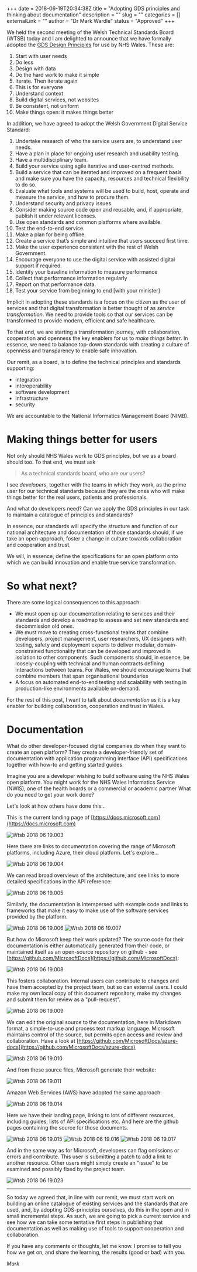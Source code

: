 +++ 
date = 2018-06-19T20:34:38Z
title = "Adopting GDS principles and thinking about documentation"
description = ""
slug = "" 
categories = []
externalLink = ""
author = "Dr Mark Wardle"
status = "Approved"
+++


We held the second meeting of the Welsh Technical Standards Board (WTSB) today and I am delighted to announce that we have formally adopted the [GDS Design Principles](https://www.gov.uk/guidance/government-design-principles) for use by NHS Wales. These are:

1. Start with user needs
2. Do less
3. Design with data
4. Do the hard work to make it simple
5. Iterate. Then iterate again
6. This is for everyone
7. Understand context
8. Build digital services, not websites
9. Be consistent, not uniform
10. Make things open: it makes things better

In addition, we have agreed to adopt the Welsh Government Digital Service Standard:

1. Undertake research of who the service users are, to understand user needs.
2. Have a plan in place for ongoing user research and usability testing.
3. Have a multidisciplinary team.
4. Build your service using agile iterative and user-centred methods.
5. Build a service that can be iterated and improved on a frequent basis and make sure you have the capacity, resources and technical flexibility to do so.
6. Evaluate what tools and systems will be used to build, host, operate and measure the service, and how to procure them.
7. Understand security and privacy issues.
8. Consider making source code open and reusable, and, if appropriate, publish it under relevant licenses.
9. Use open standards and common platforms where available.
10. Test the end-to-end service.
11. Make a plan for being offline.
12. Create a service that’s simple and intuitive that users succeed first time.
13. Make the user experience consistent with the rest of Welsh Government.
14. Encourage everyone to use the digital service with assisted digital support if required.
15. Identify your baseline information to measure performance
16. Collect that performance information regularly
17. Report on that performance data.
18. Test your service from beginning to end [with your minister]

Implicit in adopting these standards is a focus on the citizen as the user of services and that digital transformation is better thought of as *service transformation*. We need to provide tools so that our services can be transformed to provide modern, efficient and safe healthcare.

To that end, we are starting a transformation journey, with collaboration, cooperation and openness the key enablers for us to *make things better*. In essence, we need to balance top-down standards with creating a culture of openness and transparency to enable safe innovation. 

Our remit, as a board, is to define the technical principles and standards supporting:

* integration
* interoperability
* software development
* infrastructure
* security

We are accountable to the National Informatics Management Board (NIMB).

# Making things better for users

Not only should NHS Wales work to GDS principles, but we as a board should too. To that end, we must ask 

> As a technical standards board, who are *our* users? 

I see *developers*, together with the teams in which they work, as the prime user for our technical standards because they are the ones who will make things better for the real users, patients and professionals.

And what do developers need? Can we apply the GDS principles in our task to maintain a catalogue of principles and standards? 

In essence, our standards will specify the structure and function of our national architecture and documentation of those standards should, if we take an open-approach, foster a change in culture towards collaboration and cooperation and trust.

We will, in essence, define the specifications for an open platform onto which we can build innovation and enable true service transformation.

# So what next?

There are some logical consequences to this approach:

* We must open up our documentation relating to services and their standards and develop a roadmap to assess and set new standards and decommission old ones.
* We must move to creating cross-functional teams that combine developers, project management, user researchers, UX designers with testing, safety and deployment experts to deliver modular, domain-constrained functionality that can be developed and improved in isolation to other components. Such components should, in essence, be loosely-coupling with technical and human contracts defining interactions between teams. For Wales, we should encourage teams that combine members that span organisational boundaries
* A focus on automated end-to-end testing and scalability with testing in production-like environments available on-demand.


For the rest of this post, I want to talk about *documentation* as it is a key enabler for building collaboration, cooperation and trust in Wales.

# Documentation

What do other developer-focused digital companies do when they want to create an open platform? They create a developer-friendly set of documentation with application programming interface (API) specifications together with how-to and getting started guides. 

Imagine you are a developer wishing to build software using the NHS Wales open platform. You might work for the NHS Wales Informatics Service (NWIS), one of the health boards or a commercial or academic partner  What do you need to get your work done?

Let's look at how others have done this...

This is the current landing page of [https://docs.microsoft.com](https://docs.microsoft.com)

![Wtsb 2018 06 19.003](/posts/images/wtsb-2018-06-19.003.jpeg)

Here there are links to documentation covering the range of Microsoft platforms, including Azure, their cloud platform. Let's explore...

![Wtsb 2018 06 19.004](/posts/images/wtsb-2018-06-19.004.jpeg)

We can read broad overviews of the architecture, and see links to more detailed specifications in the API reference:

![Wtsb 2018 06 19.005](/posts/images/wtsb-2018-06-19.005.jpeg)

Similarly, the documentation is interspersed with example code and links to frameworks that make it easy to make use of the software services provided by the platform.

![Wtsb 2018 06 19.006](/posts/images/wtsb-2018-06-19.006.jpeg)
![Wtsb 2018 06 19.007](/posts/images/wtsb-2018-06-19.007.jpeg)


But how do Microsoft keep their work updated? The source code for their documentation is either automatically generated from their code, or maintained itself as an open-source repository on github - see [https://github.com/MicrosoftDocs](https://github.com/MicrosoftDocs):

![Wtsb 2018 06 19.008](/posts/images/wtsb-2018-06-19.008.jpeg)

This fosters collaboration. Internal users can contribute to changes and have them accepted by the project team, but so can external users. I could make my own local copy of this document repository, make my changes and submit them for review as a "pull-request". 

![Wtsb 2018 06 19.009](/posts/images/wtsb-2018-06-19.009.jpeg)

We can edit the original source to the documentation, here in Markdown format, a simple-to-use and process text markup language. Microsoft maintains control of the source, but permits open access and review and collaboration. Have a look at [https://github.com/MicrosoftDocs/azure-docs](https://github.com/MicrosoftDocs/azure-docs)

![Wtsb 2018 06 19.010](/posts/images/wtsb-2018-06-19.010.jpeg)

And from these source files, Microsoft generate their website:

![Wtsb 2018 06 19.011](/posts/images/wtsb-2018-06-19.011.jpeg)


Amazon Web Services (AWS) have adopted the same approach:

![Wtsb 2018 06 19.014](/posts/images/wtsb-2018-06-19.014.jpeg)

Here we have their landing page, linking to lots of different resources, including guides, lists of API specifications etc. And here are the github pages containing the source for those documents.

![Wtsb 2018 06 19.015](/posts/images/wtsb-2018-06-19.015.jpeg)
![Wtsb 2018 06 19.016](/posts/images/wtsb-2018-06-19.016.jpeg)
![Wtsb 2018 06 19.017](/posts/images/wtsb-2018-06-19.017.jpeg)

And in the same way as for Microsoft, developers can flag omissions or errors and contribute. This user is submitting a patch to add a link to another resource. Other users might simply create an "issue" to be examined and possibly fixed by the project team.

![Wtsb 2018 06 19.023](/posts/images/wtsb-2018-06-19.023.jpeg)



---


So today we agreed that, in line with our remit, we must start work on building an online catalogue of existing services and the standards that are used, and, by adopting GDS-principles ourselves, do this in the open and in small incremental steps. As such, we are going to pick a current service and see how we can take some tentative first steps in publishing that documentation as well as making use of tools to support cooperation and collaboration.

If you have any comments or thoughts, let me know. I promise to tell you how we get on, and share the learning, the results (good or bad) with you. 

*Mark*